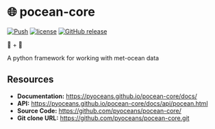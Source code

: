 # 🌐 pocean-core

[![Push](https://github.com/pyoceans/pocean-core/actions/workflows/push.yml/badge.svg)](https://github.com/pyoceans/pocean-core/actions/workflows/push.yml)
[![license](https://img.shields.io/github/license/pyoceans/pocean-core.svg)](https://github.com/pyoceans/pocean-core/blob/master/LICENSE.txt)
[![GitHub release](https://img.shields.io/github/release/pyoceans/pocean-core/all.svg)](https://pypi.org/project/pocean-core/)


🐍 + 🌊

A python framework for working with met-ocean data

## Resources
+ **Documentation:** <https://pyoceans.github.io/pocean-core/docs/>
+ **API:** <https://pyoceans.github.io/pocean-core/docs/api/pocean.html>
+ **Source Code:** <https://github.com/pyoceans/pocean-core/>
+ **Git clone URL:** <https://github.com/pyoceans/pocean-core.git>

